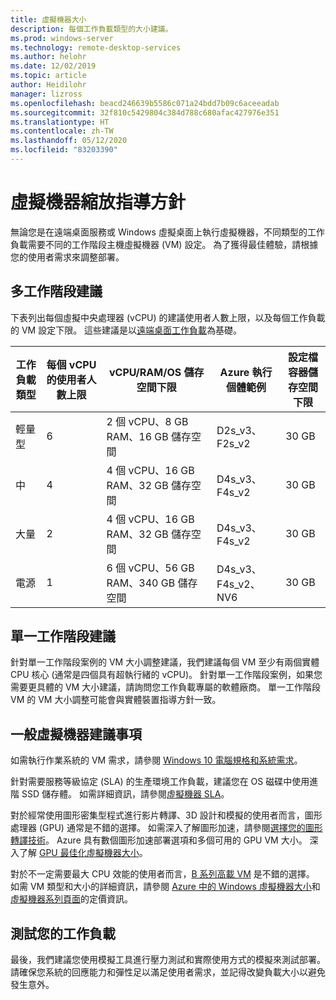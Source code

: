 ```yaml
---
title: 虛擬機器大小
description: 每個工作負載類型的大小建議。
ms.prod: windows-server
ms.technology: remote-desktop-services
ms.author: helohr
ms.date: 12/02/2019
ms.topic: article
author: Heidilohr
manager: lizross
ms.openlocfilehash: beacd246639b5586c071a24bdd7b09c6aceeadab
ms.sourcegitcommit: 32f810c5429804c384d788c680afac427976e351
ms.translationtype: HT
ms.contentlocale: zh-TW
ms.lasthandoff: 05/12/2020
ms.locfileid: "83203390"
---
```

# <a name="virtual-machine-sizing-guidelines"></a>虛擬機器縮放指導方針

無論您是在遠端桌面服務或 Windows 虛擬桌面上執行虛擬機器，不同類型的工作負載需要不同的工作階段主機虛擬機器 (VM) 設定。 為了獲得最佳體驗，請根據您的使用者需求來調整部署。

## <a name="multi-session-recommendations"></a>多工作階段建議

下表列出每個虛擬中央處理器 (vCPU) 的建議使用者人數上限，以及每個工作負載的 VM 設定下限。 這些建議是以[遠端桌面工作負載](remote-desktop-workloads.md)為基礎。

| 工作負載類型 | 每個 vCPU 的使用者人數上限 | vCPU/RAM/OS 儲存空間下限 | Azure 執行個體範例 | 設定檔容器儲存空間下限 |
| --- | --- | --- | --- | --- |
| 輕量型 | 6 | 2 個 vCPU、8 GB RAM、16 GB 儲存空間 | D2s_v3、F2s_v2 | 30 GB |
| 中 | 4 | 4 個 vCPU、16 GB RAM、32 GB 儲存空間 | D4s_v3、F4s_v2 | 30 GB |
| 大量 | 2 | 4 個 vCPU、16 GB RAM、32 GB 儲存空間 | D4s_v3、F4s_v2 | 30 GB |
| 電源 | 1 | 6 個 vCPU、56 GB RAM、340 GB 儲存空間 | D4s_v3、F4s_v2、NV6 | 30 GB |

## <a name="single-session-recommendations"></a>單一工作階段建議

針對單一工作階段案例的 VM 大小調整建議，我們建議每個 VM 至少有兩個實體 CPU 核心 (通常是四個具有超執行緒的 vCPU)。 針對單一工作階段案例，如果您需要更具體的 VM 大小建議，請詢問您工作負載專屬的軟體廠商。 單一工作階段 VM 的 VM 大小調整可能會與實體裝置指導方針一致。

## <a name="general-virtual-machine-recommendations"></a>一般虛擬機器建議事項

如需執行作業系統的 VM 需求，請參閱 [Windows 10 電腦規格和系統需求](https://www.microsoft.com/windows/windows-10-specifications)。

針對需要服務等級協定 (SLA) 的生產環境工作負載，建議您在 OS 磁碟中使用進階 SSD 儲存體。 如需詳細資訊，請參閱[虛擬機器 SLA](https://azure.microsoft.com/support/legal/sla/virtual-machines/v1_8/)。

對於經常使用圖形密集型程式進行影片轉譯、3D 設計和模擬的使用者而言，圖形處理器 (GPU) 通常是不錯的選擇。 如需深入了解圖形加速，請參閱[選擇您的圖形轉譯技術](rds-graphics-virtualization.md)。 Azure 具有數個圖形加速部署選項和多個可用的 GPU VM 大小。 深入了解 [GPU 最佳化虛擬機器大小](https://docs.microsoft.com/azure/virtual-machines/windows/sizes-gpu)。

對於不一定需要最大 CPU 效能的使用者而言，[B 系列高載 VM](https://docs.microsoft.com/azure/virtual-machines/windows/b-series-burstable) 是不錯的選擇。 如需 VM 類型和大小的詳細資訊，請參閱 [Azure 中的 Windows 虛擬機器大小](https://docs.microsoft.com/azure/virtual-machines/windows/sizes)和[虛擬機器系列頁面](https://azure.microsoft.com/pricing/details/virtual-machines/series/)的定價資訊。

## <a name="test-your-workload"></a>測試您的工作負載

最後，我們建議您使用模擬工具進行壓力測試和實際使用方式的模擬來測試部署。 請確保您系統的回應能力和彈性足以滿足使用者需求，並記得改變負載大小以避免發生意外。
